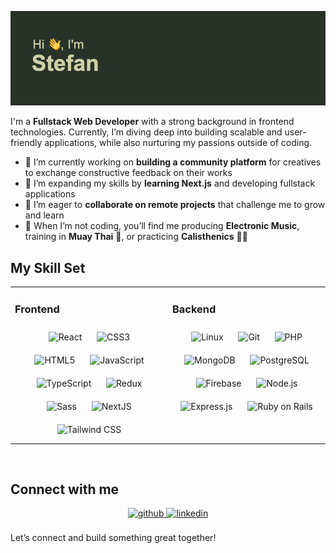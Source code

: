 ![Header](./github-header-sk.png)

I'm a **Fullstack Web Developer** with a strong background in frontend technologies. Currently, I’m diving deep into building scalable and user-friendly applications, while also nurturing my passions outside of coding.

- 🔭 I’m currently working on **building a community platform** for creatives to exchange constructive feedback on their works
- 🌱 I’m expanding my skills by **learning Next.js** and developing fullstack applications
- 👯 I’m eager to **collaborate on remote projects** that challenge me to grow and learn
- 🎵 When I’m not coding, you’ll find me producing **Electronic Music**, training in **Muay Thai** 🥋, or practicing **Calisthenics** 🏋️‍♂️

## My Skill Set  
<table><tr><td valign="top" width="50%">

### Frontend  
<div align="center">  
<picture><img style="margin: 10px" src="https://profilinator.rishav.dev/skills-assets/react-original-wordmark.svg" alt="React" height="50" /></picture>
<picture><img style="margin: 10px" src="https://profilinator.rishav.dev/skills-assets/css3-original-wordmark.svg" alt="CSS3" height="50" /></picture>
<picture><img style="margin: 10px" src="https://profilinator.rishav.dev/skills-assets/html5-original-wordmark.svg" alt="HTML5" height="50" /></picture>
<picture><img style="margin: 10px" src="https://profilinator.rishav.dev/skills-assets/javascript-original.svg" alt="JavaScript" height="50" /></picture>
<picture><img style="margin: 10px" src="https://profilinator.rishav.dev/skills-assets/typescript-original.svg" alt="TypeScript" height="50" /></picture>
<picture><img style="margin: 10px" src="https://profilinator.rishav.dev/skills-assets/redux-original.svg" alt="Redux" height="50" /></picture>
<picture><img style="margin: 10px" src="https://profilinator.rishav.dev/skills-assets/sass-original.svg" alt="Sass" height="50" /></picture>
<picture><img style="margin: 10px" src="https://profilinator.rishav.dev/skills-assets/nextjs.png" alt="NextJS" height="50" /></picture> 
<picture><img style="margin: 10px" src="https://profilinator.rishav.dev/skills-assets/tailwindcss.svg" alt="Tailwind CSS" height="50" /></picture>
</div>

</td><td valign="top" width="50%">

### Backend  
<div align="center">
<picture><img style="margin: 10px" src="https://profilinator.rishav.dev/skills-assets/linux-original.svg" alt="Linux" height="50" /></picture>
<picture><img style="margin: 10px" src="https://profilinator.rishav.dev/skills-assets/git-scm-icon.svg" alt="Git" height="50" /></picture> 
<picture><img style="margin: 10px" src="https://profilinator.rishav.dev/skills-assets/php-original.svg" alt="PHP" height="50" /></picture>
<picture><img style="margin: 10px" src="https://profilinator.rishav.dev/skills-assets/mongodb-original-wordmark.svg" alt="MongoDB" height="50" /></picture>
<picture><img style="margin: 10px" src="https://profilinator.rishav.dev/skills-assets/postgresql-original-wordmark.svg" alt="PostgreSQL" height="50" /></picture>
<picture><img style="margin: 10px" src="https://profilinator.rishav.dev/skills-assets/firebase.png" alt="Firebase" height="50" /></picture> 
<picture><img style="margin: 10px" src="https://profilinator.rishav.dev/skills-assets/nodejs-original-wordmark.svg" alt="Node.js" height="50" /></picture> 
<picture><img style="margin: 10px" src="https://profilinator.rishav.dev/skills-assets/express-original-wordmark.svg" alt="Express.js" height="50" /></picture> 
<picture><img style="margin: 10px" src="https://profilinator.rishav.dev/skills-assets/rails-original-wordmark.svg" alt="Ruby on Rails" height="50" /></picture>
</div>

</td></tr></table>  

<br/>

## Connect with me  
<div align="center">
<a href="https://github.com/Esteban478" target="_blank">
<picture><img src=https://img.shields.io/badge/github-%2324292e.svg?&style=for-the-badge&logo=github&logoColor=white alt=github style="margin-bottom: 5px;" />
</a>
<a href="https://linkedin.com/in/stefan-kohnen" target="_blank">
<picture><img src=https://img.shields.io/badge/linkedin-%231E77B5.svg?&style=for-the-badge&logo=linkedin&logoColor=white alt=linkedin style="margin-bottom: 5px;" />
</a>  
</div>  

<br/>
Let’s connect and build something great together!
